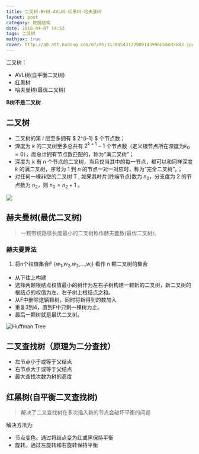 ```yaml
---
title: 二叉树-B+树-AVL树-红黑树-哈夫曼树
layout: post
category: 数据结构
date: 2018-04-07 14:53
tags: 二叉树
mathjax: true
cover: http://a0.att.hudong.com/07/01/31300543122909143996016035883.jpg
---
```


二叉树：
* AVL树(自平衡二叉树)
* 红黑树
* 哈夫曼树(最优二叉树)

**B树不是二叉树**

## 二叉树

* 二叉树的第 $i$ 层至多拥有 $ 2^{i-1} $ 个节点数；
* 深度为 $k$ 的二叉树至多总共有 $2^{k+1} - 1$ 个节点数（定义根节点所在深度为$k_{0}=0$），而总计拥有节点数匹配的，称为“满二叉树”；
* 深度为 $k$ 有 $n$ 个节点的二叉树，当且仅当其中的每一节点，都可以和同样深度 $k$ 的满二叉树，序号为 $1$ 到 $n$ 的节点一对一对应时，称为“完全二叉树”。；
* 对任何一棵非空的二叉树 T , 如果其叶片(终端节点)数为 $n_{0}$，分支度为 $2$ 的节点数为 $n_{2}$，则 $n_{0}= n_{2} + 1$ 。

![](https://upload.wikimedia.org/wikipedia/commons/f/f7/Binary_tree.svg)

## 赫夫曼树(最优二叉树)

> 一颗带权路径长度最小的二叉树称作赫夫曼数(最优二叉树)。

### 赫夫曼算法

1. 将n个权值集合F {$w_1$,$w_2$,$w_3$,...,$w_i$} 看作 n 颗二叉树的集合
* 从下往上构建
* 选择两颗根结点权值最小的树作为左右子树构建一颗新的二叉树，新二叉树的根结点的权值为左、右子树上根结点之和。
* 从F中删除这辆颗树，同时将新得到的数加入
* 重复3到4，直到F中只剩一棵树为止。
* 最后一颗树就是最优二叉树。

![Huffman Tree](https://uploadfiles.nowcoder.com/images/20180407/2564970_1523083549850_D599B457EFC64D7667029E83AB847F9D)
 
## 二叉查找树（原理为二分查找）

* 左节点小于或等于父结点
* 右节点大于或等于父结点
* 最大查找次数为树的高度

## 红黑树(自平衡二叉查找树)

> 解决了二叉查找树在多次插入新的节点会破坏平衡的问题

解决方法为:

* 节点变色。通过将结点变为红或黑保持平衡
* 旋转。通过左旋转和右旋转保持平衡
